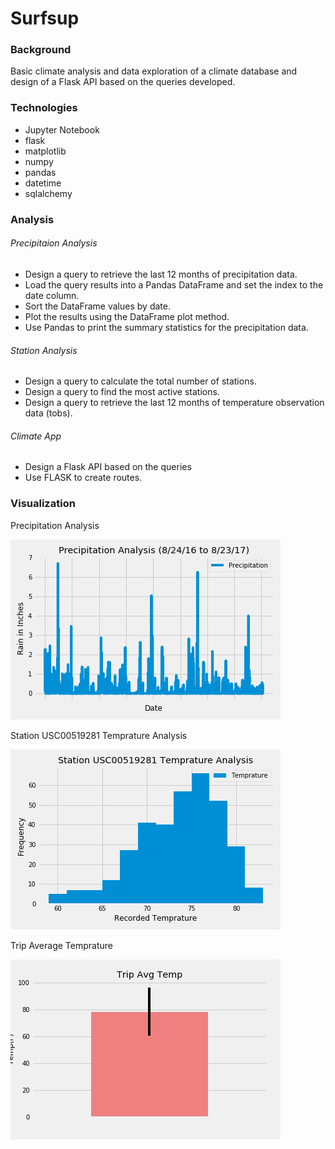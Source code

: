 # Surfsup

### Background

Basic climate analysis and data exploration of a climate database and design of a Flask API based on the queries developed.

### Technologies

* Jupyter Notebook 
* flask
* matplotlib
* numpy
* pandas
* datetime
* sqlalchemy

### Analysis

###### Precipitaion Analysis

- Design a query to retrieve the last 12 months of precipitation data.
- Load the query results into a Pandas DataFrame and set the index to the date column.
- Sort the DataFrame values by date.
- Plot the results using the DataFrame plot method. 
- Use Pandas to print the summary statistics for the precipitation data.

###### Station Analysis

- Design a query to calculate the total number of stations.
- Design a query to find the most active stations.
- Design a query to retrieve the last 12 months of temperature observation data (tobs).

###### Climate App

- Design a Flask API based on the queries
- Use FLASK to create routes.

### Visualization

Precipitation Analysis

![Precipitation Analysis](https://github.com/mddesta/Surfsup/blob/master/Output/Precipitation%20Analysis.png)

Station USC00519281 Temprature Analysis

![Station USC00519281 Temprature Analysis](https://github.com/mddesta/Surfsup/blob/master/Output/Station%20USC00519281%20Temprature%20Analysis.png)
 
Trip Average Temprature

![Trip Average Temprature](https://github.com/mddesta/Surfsup/blob/master/Output/Trip%20Avg%20Temp.png)


